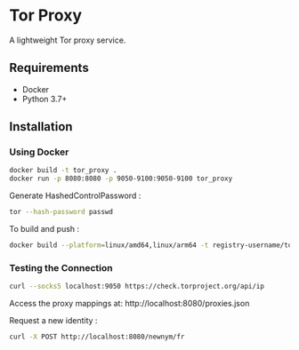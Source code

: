 # Tor Proxy

A lightweight Tor proxy service.

## Requirements

- Docker
- Python 3.7+

## Installation

### Using Docker

```bash
docker build -t tor_proxy .
docker run -p 8080:8080 -p 9050-9100:9050-9100 tor_proxy
```

Generate HashedControlPassword :

```bash
tor --hash-password passwd
```

To build and push :

```bash
docker build --platform=linux/amd64,linux/arm64 -t registry-username/tor_proxy:latest --push .
```

### Testing the Connection

```bash
curl --socks5 localhost:9050 https://check.torproject.org/api/ip
```

Access the proxy mappings at: http://localhost:8080/proxies.json

Request a new identity :

```bash
curl -X POST http://localhost:8080/newnym/fr
```
